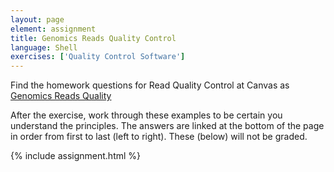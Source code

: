 ```yaml
---
layout: page
element: assignment
title: Genomics Reads Quality Control               
language: Shell
exercises: ['Quality Control Software']
---
```

Find the homework questions for Read Quality Control
at Canvas as [Genomics Reads Quality](https://canvas.okstate.edu/courses/51969/quizzes/108604)

After the exercise, work through these examples to be
certain you understand the principles. The answers are linked at the bottom of the page in 
order from first to last (left to right). These (below) will not be graded.



{% include assignment.html %}

<!-- End of Assignments Template - Be sure to keep the include statement above 

#### Read-quality Exercise

-->

